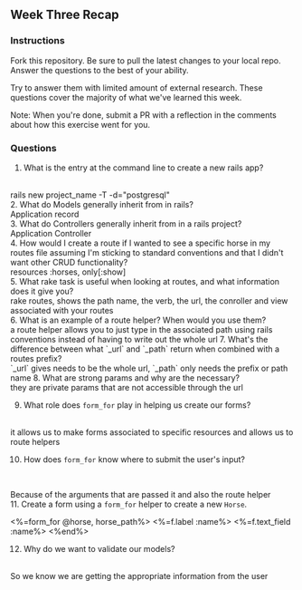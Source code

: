 ## Week Three Recap

### Instructions
Fork this repository. Be sure to pull the latest changes to your local repo. Answer the questions to the best of your ability.

Try to answer them with limited amount of external research. These questions cover the majority of what we've learned this week.

Note: When you're done, submit a PR with a reflection in the comments about how this exercise went for you.

### Questions

1. What is the entry at the command line to create a new rails app?
<br>
rails new project_name -T -d="postgresql"
<br>
2. What do Models generally inherit from in rails?
<br>
Application record
<br>
3. What do Controllers generally inherit from in a rails project?
<br>
Application Controller
<br>
4. How would I create a route if I wanted to see a specific horse in my routes file assuming I'm sticking to standard conventions and that I didn't want other CRUD functionality?
<br>
resources :horses, only[:show]
<br>
5. What rake task is useful when looking at routes, and what information does it give you?
<br>
rake routes, shows the path name, the verb, the url, the conroller and view associated with your routes
<br>
6. What is an example of a route helper? When would you use them?
<br>
a route helper allows you to just type in the associated path using rails conventions instead of having to write out the whole url
7. What's the difference between what `_url` and `_path` return when combined with a routes prefix?
  <br>
`_url` gives needs to be the whole url, `_path` only needs the prefix or path name
8. What are strong params and why are the necessary?
<br>
they are private params that are not accessible through the url
<br>

9. What role does `form_for` play in helping us create our forms?
<br>
it allows us to make forms associated to specific resources and allows us to route helpers
<br>

10. How does `form_for` know where to submit the user's input?
<br>

Because of the arguments that are passed it and also the route helper
<br>
11. Create a form using a `form_for` helper to create a new `Horse`.
<br>

<%=form_for @horse, horse_path%>
<%=f.label :name%>
<%=f.text_field :name%>
<%end%>
<br>

12. Why do we want to validate our models?
<br>
So we know we are getting the appropriate information from the user
